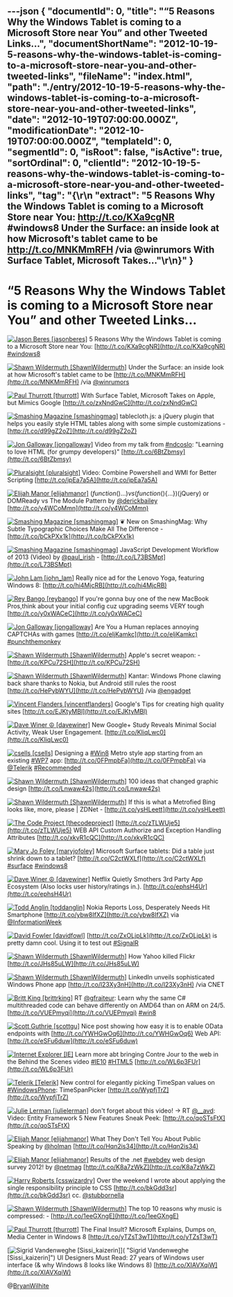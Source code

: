---json
{
  "documentId": 0,
  "title": "“5 Reasons Why the Windows Tablet is coming to a Microsoft Store near You” and other Tweeted Links…",
  "documentShortName": "2012-10-19-5-reasons-why-the-windows-tablet-is-coming-to-a-microsoft-store-near-you-and-other-tweeted-links",
  "fileName": "index.html",
  "path": "./entry/2012-10-19-5-reasons-why-the-windows-tablet-is-coming-to-a-microsoft-store-near-you-and-other-tweeted-links",
  "date": "2012-10-19T07:00:00.000Z",
  "modificationDate": "2012-10-19T07:00:00.000Z",
  "templateId": 0,
  "segmentId": 0,
  "isRoot": false,
  "isActive": true,
  "sortOrdinal": 0,
  "clientId": "2012-10-19-5-reasons-why-the-windows-tablet-is-coming-to-a-microsoft-store-near-you-and-other-tweeted-links",
  "tag": "{\r\n  \"extract\": \"5 Reasons Why the Windows Tablet is coming to a Microsoft Store near You:  <http://t.co/KXa9cgNR> #windows8   Under the Surface: an inside look at how Microsoft's tablet came to be <http://t.co/MNKMmRFH> /via @winrumors   With Surface Tablet, Microsoft Takes...\"\r\n}"
}
---

# “5 Reasons Why the Windows Tablet is coming to a Microsoft Store near You” and other Tweeted Links…

[<img alt="Jason Beres [jasonberes]" src="https://songhay.blob.core.windows.net/shared-social-twitter/jasonberes.png">](http://blogs.infragistics.com/blogs/jason_beres "Jason Beres [jasonberes]") <span>5 Reasons Why the Windows Tablet is coming to a Microsoft Store near You: [http://t.co/KXa9cgNR](http://t.co/KXa9cgNR) [#windows8](http://search.twitter.com/search?q=%23windows8)</span>

[<img alt="Shawn Wildermuth [ShawnWildermuth]" src="https://songhay.blob.core.windows.net/shared-social-twitter/ShawnWildermuth.jpeg">](http://wildermuth.com "Shawn Wildermuth [ShawnWildermuth]") <span>Under the Surface: an inside look at how Microsoft's tablet came to be [http://t.co/MNKMmRFH](http://t.co/MNKMmRFH) /via [@winrumors](http://twitter.com/winrumors)</span>

[<img alt="Paul Thurrott [thurrott]" src="https://songhay.blob.core.windows.net/shared-social-twitter/thurrott.jpeg">](http://www.winsupersite.com "Paul Thurrott [thurrott]") <span>With Surface Tablet, Microsoft Takes on Apple, but Mimics Google [http://t.co/zxNndGwC](http://t.co/zxNndGwC)</span>

[<img alt="Smashing Magazine [smashingmag]" src="https://songhay.blob.core.windows.net/shared-social-twitter/smashingmag.png">](http://www.smashingmagazine.com "Smashing Magazine [smashingmag]") <span>tablecloth.js: a jQuery plugin that helps you easily style HTML tables along with some simple customizations - [http://t.co/d99gZ2oZ](http://t.co/d99gZ2oZ)</span>

[<img alt="Jon Galloway [jongalloway]" src="https://songhay.blob.core.windows.net/shared-social-twitter/jongalloway.jpeg">](http://weblogs.asp.net/jgalloway "Jon Galloway [jongalloway]") <span>Video from my talk from [#ndcoslo](http://search.twitter.com/search?q=%23ndcoslo): "Learning to love HTML (for grumpy developers)" [http://t.co/6BtZbmsy](http://t.co/6BtZbmsy)</span>

[<img alt="Pluralsight [pluralsight]" src="https://songhay.blob.core.windows.net/shared-social-twitter/pluralsight.png">](http://pluralsight.com "Pluralsight [pluralsight]") <span>Video: Combine Powershell and WMI for Better Scripting [http://t.co/ipEa7a5A](http://t.co/ipEa7a5A)</span>

[<img alt="Elijah Manor [elijahmanor]" src="https://songhay.blob.core.windows.net/shared-social-twitter/elijahmanor.jpeg">](http://elijahmanor.com "Elijah Manor [elijahmanor]") <span>$(function(){…}) vs (function($){…})(jQuery) or DOMReady vs The Module Pattern by [@derickbailey](http://twitter.com/derickbailey) [http://t.co/y4WCoMmn](http://t.co/y4WCoMmn)</span>

[<img alt="Smashing Magazine [smashingmag]" src="https://songhay.blob.core.windows.net/shared-social-twitter/smashingmag.png">](http://www.smashingmagazine.com "Smashing Magazine [smashingmag]") <span>❦ New on SmashingMag: Why Subtle Typographic Choices Make All The Difference - [http://t.co/bCkPXx1k](http://t.co/bCkPXx1k)</span>

[<img alt="Smashing Magazine [smashingmag]" src="https://songhay.blob.core.windows.net/shared-social-twitter/smashingmag.png">](http://www.smashingmagazine.com "Smashing Magazine [smashingmag]") <span>JavaScript Development Workflow of 2013 (Video) by [@paul_irish](http://twitter.com/paul_irish) - [http://t.co/L73BSMpt](http://t.co/L73BSMpt)</span>

[<img alt="John Lam [john_lam]" src="https://songhay.blob.core.windows.net/shared-social-twitter/john_lam.jpg">](http://about.me/jlam "John Lam [john_lam]") <span>Really nice ad for the Lenovo Yoga, featuring Windows 8: [http://t.co/hi4MjcRB](http://t.co/hi4MjcRB)</span>

[<img alt="Rey Bango [reybango]" src="https://songhay.blob.core.windows.net/shared-social-twitter/reybango.jpeg">](http://blog.reybango.com "Rey Bango [reybango]") <span>If you're gonna buy one of the new MacBook Pros,think about your initial config cuz upgrading seems VERY tough [http://t.co/y0xWACeC](http://t.co/y0xWACeC)</span>

[<img alt="Jon Galloway [jongalloway]" src="https://songhay.blob.core.windows.net/shared-social-twitter/jongalloway.jpeg">](http://weblogs.asp.net/jgalloway "Jon Galloway [jongalloway]") <span>Are You a Human replaces annoying CAPTCHAs with games [http://t.co/eljKamkc](http://t.co/eljKamkc) [#punchthemonkey](http://search.twitter.com/search?q=%23punchthemonkey)</span>

[<img alt="Shawn Wildermuth [ShawnWildermuth]" src="https://songhay.blob.core.windows.net/shared-social-twitter/ShawnWildermuth.jpeg">](http://wildermuth.com "Shawn Wildermuth [ShawnWildermuth]") <span>Apple's secret weapon: - [http://t.co/KPCu72SH](http://t.co/KPCu72SH)</span>

[<img alt="Shawn Wildermuth [ShawnWildermuth]" src="https://songhay.blob.core.windows.net/shared-social-twitter/ShawnWildermuth.jpeg">](http://wildermuth.com "Shawn Wildermuth [ShawnWildermuth]") <span>Kantar: Windows Phone clawing back share thanks to Nokia, but Android still rules the roost [http://t.co/HePybWYU](http://t.co/HePybWYU) /via [@engadget](http://twitter.com/engadget)</span>

[<img alt="Vincent Flanders [vincentflanders]" src="https://songhay.blob.core.windows.net/shared-social-twitter/vincentflanders.jpg">](http://www.webpagesthatsuck.com "Vincent Flanders [vincentflanders]") <span>Google's Tips for creating high quality sites [http://t.co/EJKtyMBl](http://t.co/EJKtyMBl)</span>

[<img alt="Dave Winer ☮ [davewiner]" src="https://songhay.blob.core.windows.net/shared-social-twitter/davewiner.jpeg">](http://davewiner.com/ "Dave Winer ☮ [davewiner]") <span>New Google+ Study Reveals Minimal Social Activity, Weak User Engagement. [http://t.co/KIiqLwc0](http://t.co/KIiqLwc0)</span>

[<img alt="csells [csells]" src="https://songhay.blob.core.windows.net/shared-social-twitter/csells.jpg">](http://sellsbrothers.com "csells [csells]") <span>Designing a [#Win8](http://search.twitter.com/search?q=%23Win8) Metro style app starting from an existing [#WP7](http://search.twitter.com/search?q=%23WP7) app: [http://t.co/0FPmpbFa](http://t.co/0FPmpbFa) via [@Telerik](http://twitter.com/Telerik) [#Recommended](http://search.twitter.com/search?q=%23Recommended)</span>

[<img alt="Shawn Wildermuth [ShawnWildermuth]" src="https://songhay.blob.core.windows.net/shared-social-twitter/ShawnWildermuth.jpeg">](http://wildermuth.com "Shawn Wildermuth [ShawnWildermuth]") <span>100 ideas that changed graphic design [http://t.co/Lnwaw42s](http://t.co/Lnwaw42s)</span>

[<img alt="Shawn Wildermuth [ShawnWildermuth]" src="https://songhay.blob.core.windows.net/shared-social-twitter/ShawnWildermuth.jpeg">](http://wildermuth.com "Shawn Wildermuth [ShawnWildermuth]") <span>If this is what a Metrofied Bing looks like, more, please | ZDNet - [http://t.co/ysHLeett](http://t.co/ysHLeett)</span>

[<img alt="The Code Project [thecodeproject]" src="https://songhay.blob.core.windows.net/shared-social-twitter/thecodeproject.png">](http://www.codeproject.com "The Code Project [thecodeproject]") <span>[http://t.co/zTLWUje5](http://t.co/zTLWUje5) WEB API Custom Authorize and Exception Handling Attributes [http://t.co/xkvR1cQC](http://t.co/xkvR1cQC)</span>

[<img alt="Mary Jo Foley [maryjofoley]" src="https://songhay.blob.core.windows.net/shared-social-twitter/maryjofoley.png">](http://blogs.zdnet.com/microsoft "Mary Jo Foley [maryjofoley]") <span>Microsoft Surface tablets: Did a table just shrink down to a tablet? [http://t.co/C2ctWXLf](http://t.co/C2ctWXLf) [#surface](http://search.twitter.com/search?q=%23surface) [#windows8](http://search.twitter.com/search?q=%23windows8)</span>

[<img alt="Dave Winer ☮ [davewiner]" src="https://songhay.blob.core.windows.net/shared-social-twitter/davewiner.jpeg">](http://davewiner.com/ "Dave Winer ☮ [davewiner]") <span>Netflix Quietly Smothers 3rd Party App Ecosystem (Also locks user history/ratings in.). [http://t.co/ephsH4Ur](http://t.co/ephsH4Ur)</span>

[<img alt="Todd Anglin [toddanglin]" src="https://songhay.blob.core.windows.net/shared-social-twitter/toddanglin.png">](http://htmlui.com "Todd Anglin [toddanglin]") <span>Nokia Reports Loss, Desperately Needs Hit Smartphone [http://t.co/ybw8IfXZ](http://t.co/ybw8IfXZ) via [@InformationWeek](http://twitter.com/InformationWeek)</span>

[<img alt="David Fowler [davidfowl]" src="https://songhay.blob.core.windows.net/shared-social-twitter/davidfowl.jpg">](http://weblogs.asp.net/davidfowler/ "David Fowler [davidfowl]") <span>[http://t.co/ZxOLjpLk](http://t.co/ZxOLjpLk) is pretty damn cool. Using it to test out [#SignalR](http://search.twitter.com/search?q=%23SignalR)</span>

[<img alt="Shawn Wildermuth [ShawnWildermuth]" src="https://songhay.blob.core.windows.net/shared-social-twitter/ShawnWildermuth.jpeg">](http://wildermuth.com "Shawn Wildermuth [ShawnWildermuth]") <span>How Yahoo killed Flickr [http://t.co/JHs85uLW](http://t.co/JHs85uLW)</span>

[<img alt="Shawn Wildermuth [ShawnWildermuth]" src="https://songhay.blob.core.windows.net/shared-social-twitter/ShawnWildermuth.jpeg">](http://wildermuth.com "Shawn Wildermuth [ShawnWildermuth]") <span>LinkedIn unveils sophisticated Windows Phone app [http://t.co/l23Xy3nH](http://t.co/l23Xy3nH) /via CNET</span>

[<img alt="Britt King [brittrking]" src="https://songhay.blob.core.windows.net/shared-social-twitter/brittrking.png">](http://sharpcrafters.com "Britt King [brittrking]") <span>RT [@gfraiteur](http://twitter.com/gfraiteur): Learn why the same C# multithreaded code can behave differently on AMD64 than on ARM on 24/5. [http://t.co/VUEPmyqi](http://t.co/VUEPmyqi) [#win8](http://search.twitter.com/search?q=%23win8)</span>

[<img alt="Scott Guthrie [scottgu]" src="https://songhay.blob.core.windows.net/shared-social-twitter/scottgu.jpg">](http://weblogs.asp.net/scottgu "Scott Guthrie [scottgu]") <span>Nice post showing how easy it is to enable OData endpoints with [http://t.co/YWHGwOq6](http://t.co/YWHGwOq6) Web API: [http://t.co/eSFu6duw](http://t.co/eSFu6duw)</span>

[<img alt="Internet Explorer [IE]" src="https://songhay.blob.core.windows.net/shared-social-twitter/IE.png">](http://www.BeautyoftheWeb.com?ocid=Twitter "Internet Explorer [IE]") <span>Learn more abt bringing Contre Jour to the web in the Behind the Scenes video [#IE10](http://search.twitter.com/search?q=%23IE10) [#HTML5](http://search.twitter.com/search?q=%23HTML5) [http://t.co/WL6p3FUr](http://t.co/WL6p3FUr)</span>

[<img alt="Telerik [Telerik]" src="https://songhay.blob.core.windows.net/shared-social-twitter/Telerik.jpeg">](http://www.telerik.com "Telerik [Telerik]") <span>New control for elegantly picking TimeSpan values on [#WindowsPhone](http://search.twitter.com/search?q=%23WindowsPhone): TimeSpanPicker [http://t.co/WypfjTrZ](http://t.co/WypfjTrZ)</span>

[<img alt="Julie Lerman [julielerman]" src="https://songhay.blob.core.windows.net/shared-social-twitter/julielerman.jpeg">](http://www.thedatafarm.com/blog "Julie Lerman [julielerman]") <span>don't forget about this video! -> RT [@__avd](http://twitter.com/__avd): Video: Entity Framework 5 New Features Sneak Peek: [http://t.co/qoSTsFtX](http://t.co/qoSTsFtX)</span>

[<img alt="Elijah Manor [elijahmanor]" src="https://songhay.blob.core.windows.net/shared-social-twitter/elijahmanor.jpeg">](http://elijahmanor.com "Elijah Manor [elijahmanor]") <span>What They Don't Tell You About Public Speaking by [@holman](http://twitter.com/holman) [http://t.co/Hqn2is34](http://t.co/Hqn2is34)</span>

[<img alt="Elijah Manor [elijahmanor]" src="https://songhay.blob.core.windows.net/shared-social-twitter/elijahmanor.jpeg">](http://elijahmanor.com "Elijah Manor [elijahmanor]") <span>Results of the .net [#webdev](http://search.twitter.com/search?q=%23webdev) web design survey 2012! by [@netmag](http://twitter.com/netmag) [http://t.co/K8a7zWkZ](http://t.co/K8a7zWkZ)</span>

[<img alt="Harry Roberts [csswizardry]" src="https://songhay.blob.core.windows.net/shared-social-twitter/csswizardry.jpeg">](http://csswizardry.com "Harry Roberts [csswizardry]") <span>Over the weekend I wrote about applying the single responsibility principle to CSS [http://t.co/bkGdd3sr](http://t.co/bkGdd3sr) cc. [@stubbornella](http://twitter.com/stubbornella)</span>

[<img alt="Shawn Wildermuth [ShawnWildermuth]" src="https://songhay.blob.core.windows.net/shared-social-twitter/ShawnWildermuth.jpeg">](http://wildermuth.com "Shawn Wildermuth [ShawnWildermuth]") <span>The top 10 reasons why music is compressed: - [http://t.co/1eeGXngE](http://t.co/1eeGXngE)</span>

[<img alt="Paul Thurrott [thurrott]" src="https://songhay.blob.core.windows.net/shared-social-twitter/thurrott.jpeg">](http://www.winsupersite.com "Paul Thurrott [thurrott]") <span>The Final Insult? Microsoft Explains, Dumps on, Media Center in Windows 8 [http://t.co/yTZsT3wT](http://t.co/yTZsT3wT)</span>

[<img alt="Sigrid Vandenweghe [Sissi_kaizerin]" src="https://songhay.blob.core.windows.net/shared-social-twitter/Sissi_kaizerin.jpeg">]( "Sigrid Vandenweghe [Sissi_kaizerin]") <span>UI Designers Must Read: 27 years of Windows user interface (& why Windows 8 looks like Windows 8) [http://t.co/XIAVXqiW](http://t.co/XIAVXqiW)</span>

@[BryanWilhite](https://twitter.com/BryanWilhite)
